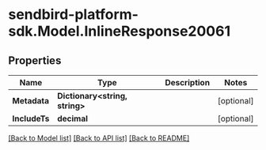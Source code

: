 
# sendbird-platform-sdk.Model.InlineResponse20061

## Properties

Name | Type | Description | Notes
------------ | ------------- | ------------- | -------------
**Metadata** | **Dictionary&lt;string, string&gt;** |  | [optional] 
**IncludeTs** | **decimal** |  | [optional] 

[[Back to Model list]](../README.md#documentation-for-models)
[[Back to API list]](../README.md#documentation-for-api-endpoints)
[[Back to README]](../README.md)

